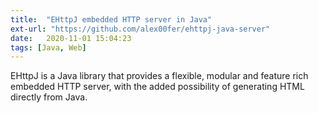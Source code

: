 ```yaml
---
title:  "EHttpJ embedded HTTP server in Java"
ext-url: "https://github.com/alex00fer/ehttpj-java-server"
date:   2020-11-01 15:04:23
tags: [Java, Web]
---
```

EHttpJ is a Java library that provides a flexible, modular and feature rich embedded HTTP server, with the added possibility of generating HTML directly from Java.